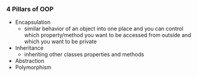 ### 4 Pillars of OOP

- Encapsulation
  - similar behavior of an object into one place and you can control which property/method you want to be accessed from outside and which you want to be private
- Inheritance
  - inheriting other classes properties and methods
- Abstraction
- Polymorphism
